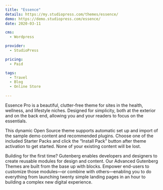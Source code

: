 ```yaml
---
title: "Essence"
details: https://my.studiopress.com/themes/essence/
demo: https://demo.studiopress.com/essence/
date: 2020-03-11

cms: 
  - Wordpress

provider: 
  - StudioPress

pricing:
  - Paid

tags:
  - Travel
  - Blog
  - Online Store
  
---
```


Essence Pro is a beautiful, clutter-free theme for sites in the health, wellness, and lifestyle niches. Designed for simplicity, both at the exterior and on the back end, allowing you and your readers to focus on the essentials.

This dynamic Open Source theme supports automatic set up and import of the sample demo content and recommended plugins. Choose one of the included Starter Packs and click the “Install Pack” button after theme activation to get started. None of your existing content will be lost.

Building for the first time? Gutenberg enables developers and designers to create reusable modules for design and content. Our Advanced Gutenberg Themes are built from the base up with blocks. Empower end-users to customize those modules—or combine with others—enabling you to do everything from launching twenty simple landing pages in an hour to building a complex new digital experience.
